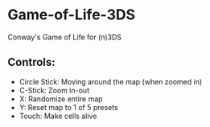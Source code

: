 # Game-of-Life-3DS
Conway's Game of Life for (n)3DS

Controls:
---
- Circle Stick: Moving around the map (when zoomed in)
- C-Stick: Zoom in-out
- X: Randomize entire map
- Y: Reset map to 1 of 5 presets
- Touch: Make cells alive
